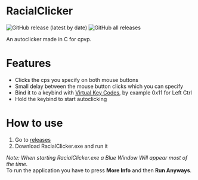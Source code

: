 # RacialClicker
![GitHub release (latest by date)](https://img.shields.io/github/v/release/RacialGamer/AutoClicker-Cpvp?style=plastic)
![GitHub all releases](https://img.shields.io/github/downloads/RacialGamer/AutoClicker-Cpvp/total?style=plastic)

An autoclicker made in C for cpvp.

# Features
- Clicks the cps you specify on both mouse buttons
- Small delay between the mouse button clicks which you can specify
- Bind it to a keybind with [Virtual Key Codes](https://learn.microsoft.com/en-us/windows/win32/inputdev/virtual-key-codes/ "Virtual Key Codes"), by example 0x11 for Left Ctrl
- Hold the keybind to start autoclicking

# How to use 
1. Go to [releases](https://github.com/RacialGamer/AutoClicker-Cpvp/releases/latest/ "Latest Release")
2. Download RacialClicker.exe and run it


 *Note: When starting RacialClicker.exe a Blue Window Will appear most of the time.* \
 To run the application you have to press **More Info** and then **Run Anyways**.
